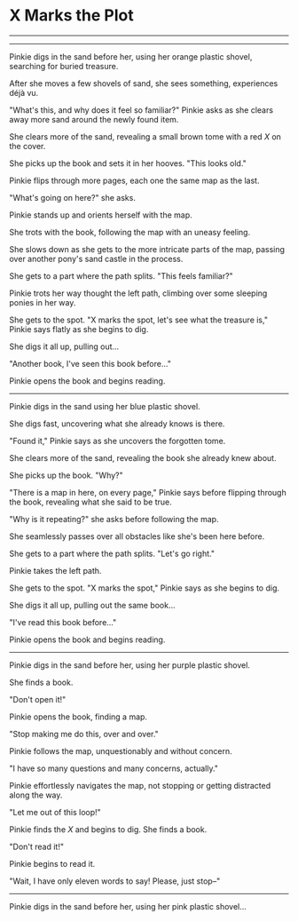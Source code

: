 # X Marks the Plot



***



***

Pinkie digs in the sand before her, using her orange plastic shovel, searching for buried treasure.

After she moves a few shovels of sand, she sees something, experiences déjà vu.

"What's this, and why does it feel so familiar?" Pinkie asks as she clears away more sand around the newly found item.

She clears more of the sand, revealing a small brown tome with a red *X* on the cover.

She picks up the book and sets it in her hooves. "This looks old."

Pinkie flips through more pages, each one the same map as the last.

"What's going on here?" she asks.

Pinkie stands up and orients herself with the map.

She trots with the book, following the map with an uneasy feeling.

She slows down as she gets to the more intricate parts of the map, passing over another pony's sand castle in the process.

She gets to a part where the path splits. "This feels familiar?"

Pinkie trots her way thought the left path, climbing over some sleeping ponies in her way.

She gets to the spot. "X marks the spot, let's see what the treasure is," Pinkie says flatly as she begins to dig.

She digs it all up, pulling out…

"Another book, I've seen this book before…"

Pinkie opens the book and begins reading.

***

Pinkie digs in the sand using her blue plastic shovel.

She digs fast, uncovering what she already knows is there.

"Found it," Pinkie says as she uncovers the forgotten tome.

She clears more of the sand, revealing the book she already knew about.

She picks up the book. "Why?"

"There is a map in here, on every page," Pinkie says before flipping through the book, revealing what she said to be true.

"Why is it repeating?" she asks before following the map.

She seamlessly passes over all obstacles like she's been here before.

She gets to a part where the path splits. "Let's go right."

Pinkie takes the left path.

She gets to the spot. "X marks the spot," Pinkie says as she begins to dig.

She digs it all up, pulling out the same book…

"I've read this book before…"

Pinkie opens the book and begins reading.

***

Pinkie digs in the sand before her, using her purple plastic shovel.

She finds a book.

"Don't open it!"

Pinkie opens the book, finding a map.

"Stop making me do this, over and over."

Pinkie follows the map, unquestionably and without concern.

"I have so many questions and many concerns, actually."

Pinkie effortlessly navigates the map, not stopping or getting distracted along the way.

"Let me out of this loop!"

Pinkie finds the *X* and begins to dig. She finds a book.

"Don't read it!"

Pinkie begins to read it.

"Wait, I have only eleven words to say! Please, just stop–"

***

Pinkie digs in the sand before her, using her pink plastic shovel…
